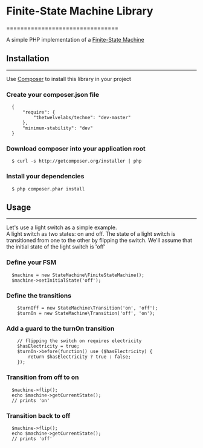 # Finite-State Machine Library
================================

A simple PHP implementation of a [Finite-State Machine](http://en.wikipedia.org/wiki/Finite-state_machine)

## Installation
--------------

Use [Composer](http://getcomposer.org) to install this library in your project 

### Create your composer.json file

      {
          "require": {
              "thetwelvelabs/techne": "dev-master"
          },
          "minimum-stability": "dev"
      }

### Download composer into your application root

      $ curl -s http://getcomposer.org/installer | php

### Install your dependencies

      $ php composer.phar install

## Usage
---------

Let's use a light switch as a simple example.  
A light switch as two states: on and off. The state of a light switch is 
transitioned from one to the other by flipping the switch. We'll assume
that the initial state of the light switch is 'off' 

### Define your FSM

      $machine = new StateMachine\FiniteStateMachine();
      $machine->setInitialState('off');

### Define the transitions

        $turnOff = new StateMachine\Transition('on', 'off');
        $turnOn = new StateMachine\Transition('off', 'on');
        
### Add a guard to the turnOn transition

        // flipping the switch on requires electricity
        $hasElectricity = true;
        $turnOn->before(function() use ($hasElectricity) {
            return $hasElectricity ? true : false;
        });

### Transition from off to on

      $machine->flip();  
      echo $machine->getCurrentState();
      // prints 'on'  
      
### Transition back to off

      $machine->flip();  
      echo $machine->getCurrentState();
      // prints 'off'  

      
